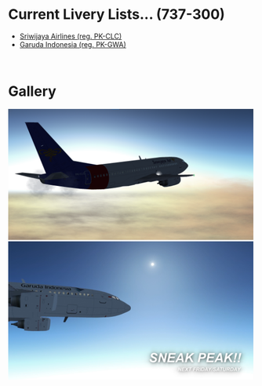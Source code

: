# Current Livery Lists... (737-300)
<ul>
  <li><a href=https://raw.githubusercontent.com/Sadia2000/Custom-video-livery/main/737-300/PK-CLC.zip>Sriwijaya Airlines (reg. PK-CLC)</a></li>
  <li><a href=https://raw.githubusercontent.com/Sadia2000/Custom-video-livery/main/737-300/GIA-Original.zip>Garuda Indonesia (reg. PK-GWA)</a></li>
</ul><br>

# Gallery
<a href=https://raw.githubusercontent.com/Sadia2000/Custom-video-livery/main/737-300/PK-CLC.zip><img src=https://github.com/Sadia2000/Custom-video-livery/blob/main/737-300/Screenshots/Screenshot%202021-05-15%20140214.png alt=PK-CLC width=500px></a><br>
<a href=https://raw.githubusercontent.com/Sadia2000/Custom-video-livery/main/737-300/GIA-Original.zip><img src=https://raw.githubusercontent.com/Sadia2000/Custom-video-livery/main/737-300/Screenshots/SneakPeak_00001.png alt=PK-GWA width=500px></a>
